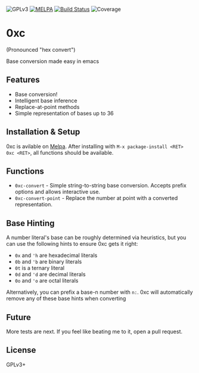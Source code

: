 ![GPLv3](https://img.shields.io/badge/license-GPLv3-brightgreen.svg)
[![MELPA](https://melpa.org/packages/0xc-badge.svg)](https://melpa.org/#/0xc)
[![Build Status](https://travis-ci.org/AdamNiederer/0xc.svg?branch=master)](https://travis-ci.org/AdamNiederer/0xc)
![Coverage](https://img.shields.io/badge/coverage-83%25-green.svg)

# 0xc
(Pronounced "hex convert")

Base conversion made easy in emacs

## Features
- Base conversion!
- Intelligent base inference
- Replace-at-point methods
- Simple representation of bases up to 36

## Installation & Setup
0xc is avilable on [Melpa](https://melpa.org/#/0xc). After installing with `M-x package-install <RET> 0xc <RET>`,
all functions should be available.

## Functions
- `0xc-convert` - Simple string-to-string base conversion. Accepts prefix options and allows interactive use.
- `0xc-convert-point` - Replace the number at point with a converted representation.

## Base Hinting

A number literal's base can be roughly determined via heuristics, but you can use the following hints to ensure 0xc gets it right:

- `0x` and `'h` are hexadecimal literals
- `0b` and `'b` are binary literals
- `0t` is a ternary literal
- `0d` and `'d` are decimal literals
- `0o` and `'o` are octal literals

Alternatively, you can prefix a base-n number with `n:`. 0xc will automatically remove any of these base hints when converting

## Future
More tests are next. If you feel like beating me to it, open a pull request.

## License
GPLv3+

